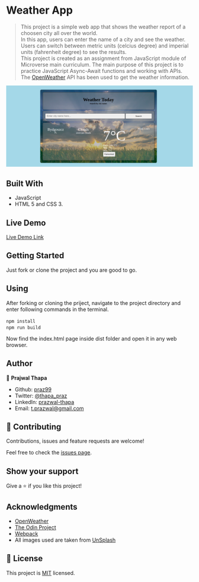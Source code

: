 # Weather App
> This project is a simple web app that shows the weather report of a choosen city all over the world.  
> In this app, users can enter the name of a city and see the weather. Users can switch between metric units (celcius degree) and imperial units (fahrenheit degree) to see the results.  
> This project is created as an assignment from JavaScript module of Microverse main curriculum. The main purpose of this project is to practice JavaScript Async-Await functions and working with APIs.  
>The [OpenWeather](https://openweathermap.org/) API has been used to get the weather information.

![screenshot](src/img/weather-app.png)

## Built With
- JavaScript
- HTML 5 and CSS 3.

## Live Demo

[Live Demo Link](https://weather-app-praz.netlify.app/)

## Getting Started

Just fork or clone the project and you are good to go.

## Using

After forking or cloning the priject, navigate to the project directory and enter following commands in the terminal.

```npm install```  
```npm run build```

Now find the index.html page inside dist folder and open it in any web browser.

## Author

👤 **Prajwal Thapa**

- Github: [praz99](https://github.com/praz99)
- Twitter: [@thapa_praz](https://twitter.com/thapa_praz)
- LinkedIn: [prazwal-thapa](https://linkedin.com/in/prazwal-thapa)
- Email: t.prazwal@gmail.com

## 🤝 Contributing

Contributions, issues and feature requests are welcome!

Feel free to check the [issues page](issues/).

## Show your support

Give a ⭐️ if you like this project!

## Acknowledgments
- [OpenWeather](https://openweathermap.org/)
- [The Odin Project](https://www.theodinproject.com/courses/javascript/lessons/weather-app)
- [Webpack](https://webpack.js.org/)
- All images used are taken from [UnSplash](https://unsplash.com/)

## 📝 License

This project is [MIT](./LICENSE) licensed.